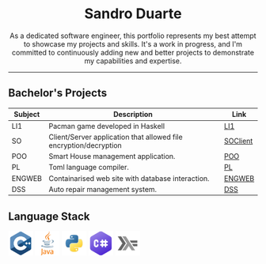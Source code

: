 <h1 align="center">Sandro Duarte</h1>


<p align="center">As a dedicated software engineer, this portfolio represents my best attempt to showcase my projects and skills. It's a work in progress, and I'm committed to continuously adding new and better projects to demonstrate my capabilities and expertise.</p>

----

## Bachelor's Projects

| Subject | Description | Link |
|---------|-------------|------|
| LI1 | Pacman game developed in Haskell | [LI1](https://github.com/umli12021/grupo14) |
| SO  | Client/Server application that allowed file encryption/decryption | [SOClient](https://github.com/Duasandr/TP_SO_2122_sdstored) |
| POO | Smart House management application. | [POO](https://github.com/Duasandr/TP_POO_2122) |
| PL  | Toml language compiler. | [PL](https://github.com/Duasandr/PL2023TP) |
| ENGWEB | Containarised web site with database interaction.  | [ENGWEB](https://github.com/Duasandr/ENGWEB2023-Projeto) |
| DSS | Auto repair management system.  | [DSS](https://github.com/Duasandr/dss_tp_23_24) |

## Language Stack

[<img src="https://raw.githubusercontent.com/github/explore/main/topics/cpp/cpp.png" width="50">](https://en.wikipedia.org/wiki/C%2B%2B)
[<img src="https://raw.githubusercontent.com/github/explore/main/topics/java/java.png" width="50">](https://en.wikipedia.org/wiki/Java_(programming_language))
[<img src="https://raw.githubusercontent.com/github/explore/main/topics/python/python.png" width="50">](https://en.wikipedia.org/wiki/Python_(programming_language))
[<img src="https://raw.githubusercontent.com/github/explore/main/topics/csharp/csharp.png" width="50">](https://en.wikipedia.org/wiki/C_Sharp_(programming_language))
[<img src="https://raw.githubusercontent.com/github/explore/main/topics/haskell/haskell.png" width="50">](https://en.wikipedia.org/wiki/Haskell_(programming_language))



